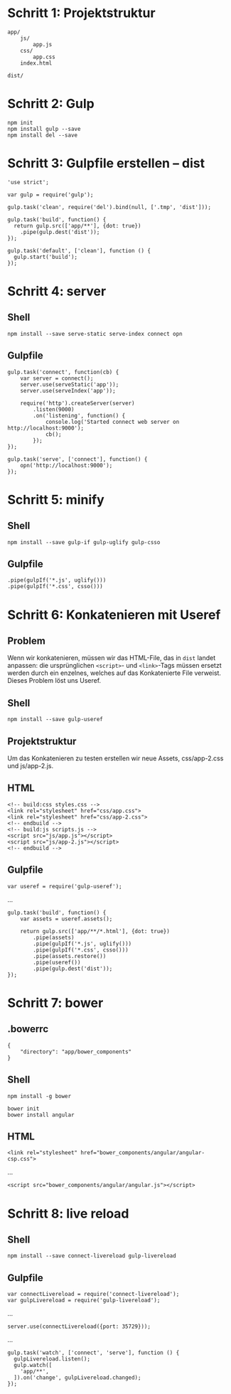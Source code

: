 Schritt 1: Projektstruktur
==========================

    app/
        js/
            app.js
        css/
            app.css
        index.html

    dist/


Schritt 2: Gulp
===============


    npm init
    npm install gulp --save
    npm install del --save


Schritt 3: Gulpfile erstellen – dist
====================================


    'use strict';

    var gulp = require('gulp');

    gulp.task('clean', require('del').bind(null, ['.tmp', 'dist']));

    gulp.task('build', function() {
      return gulp.src(['app/**'], {dot: true})
        .pipe(gulp.dest('dist'));
    });

    gulp.task('default', ['clean'], function () {
      gulp.start('build');
    });


Schritt 4: server
=================

## Shell

    npm install --save serve-static serve-index connect opn

## Gulpfile

    gulp.task('connect', function(cb) {
    	var server = connect();
    	server.use(serveStatic('app'));
    	server.use(serveIndex('app'));
    
    	require('http').createServer(server)
    		.listen(9000)
    		.on('listening', function() {
    			console.log('Started connect web server on http://localhost:9000');
    			cb();
    		});
    });
    
    gulp.task('serve', ['connect'], function() {
    	opn('http://localhost:9000');
    });

Schritt 5: minify
=======================

## Shell

    npm install --save gulp-if gulp-uglify gulp-csso

## Gulpfile

    .pipe(gulpIf('*.js', uglify()))
    .pipe(gulpIf('*.css', csso()))

Schritt 6: Konkatenieren mit Useref
===================================

## Problem

Wenn wir konkatenieren, müssen wir das HTML-File, das in `dist` landet anpassen: die ursprünglichen `<script>`- und `<link>`-Tags müssen ersetzt werden durch ein enzelnes, welches auf das Konkatenierte File verweist. Dieses Problem löst uns Useref.

## Shell

    npm install --save gulp-useref

## Projektstruktur

Um das Konkatenieren zu testen erstellen wir neue Assets, css/app-2.css und js/app-2.js.

## HTML

    <!-- build:css styles.css -->
    <link rel="stylesheet" href="css/app.css">
    <link rel="stylesheet" href="css/app-2.css">
    <!-- endbuild -->
    <!-- build:js scripts.js -->
    <script src="js/app.js"></script>
    <script src="js/app-2.js"></script>
    <!-- endbuild -->


## Gulpfile

    var useref = require('gulp-useref');

…

    gulp.task('build', function() {
    	var assets = useref.assets();
    
    	return gulp.src(['app/**/*.html'], {dot: true})
    		.pipe(assets)
    		.pipe(gulpIf('*.js', uglify()))
    		.pipe(gulpIf('*.css', csso()))
    		.pipe(assets.restore())
    		.pipe(useref())
    		.pipe(gulp.dest('dist'));
    });

Schritt 7: bower
================

## .bowerrc

    {
        "directory": "app/bower_components"
    }

## Shell

    npm install -g bower

    bower init
    bower install angular

## HTML

    <link rel="stylesheet" href="bower_components/angular/angular-csp.css">

…

    <script src="bower_components/angular/angular.js"></script>

Schritt 8: live reload
======================

## Shell

    npm install --save connect-livereload gulp-livereload

## Gulpfile

    var connectLivereload = require('connect-livereload');
    var gulpLivereload = require('gulp-livereload');

…

    server.use(connectLivereload({port: 35729}));

…

    gulp.task('watch', ['connect', 'serve'], function () {
      gulpLivereload.listen();
      gulp.watch([
        'app/**',
      ]).on('change', gulpLivereload.changed);
    });

